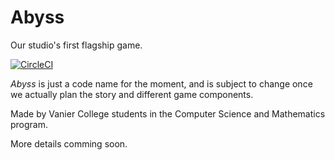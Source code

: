 # Abyss
Our studio's first flagship game.

[![CircleCI](https://circleci.com/gh/Engl1tched/Abyss.svg?style=shield)](https://circleci.com/gh/Engl1tched/Abyss)

*Abyss* is just a code name for the moment, and is subject to change once we actually plan the story and different game components. 

Made by Vanier College students in the Computer Science and Mathematics program.

More details comming soon.
